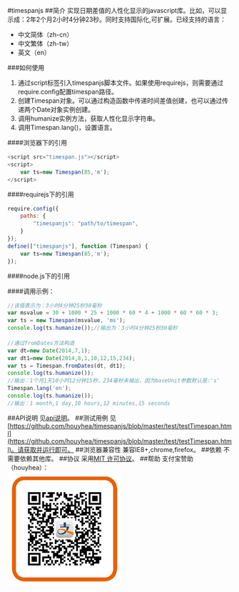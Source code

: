 #timespanjs
##简介
实现日期差值的人性化显示的javascript库。比如，可以显示成：2年2个月2小时4分钟23秒。同时支持国际化,可扩展。已经支持的语言：
+ 中文简体（zh-cn）
+ 中文繁体（zh-tw）
+ 英文（en）


###如何使用
1. 通过script标签引入timespanjs脚本文件。如果使用requirejs，则需要通过require.config配置timespan路径。
2. 创建Timespan对象。可以通过构造函数中传递时间差值创建，也可以通过传递两个Date对象实例创建。
3. 调用humanize实例方法，获取人性化显示字符串。
4. 调用Timespan.lang()，设置语言。

####浏览器下的引用
```js
<script src="timespan.js"></script>
<script>
    var ts=new Timespan(85,'m');
</script>
```
####requirejs下的引用
```js
require.config({
    paths: {
        "timespanjs": "path/to/timespan",
    }
});
define(["timespanjs"], function (Timespan) {
    var ts=new Timespan(85,'m');
});
```
####node.js下的引用


####调用示例：
```js
//该值表示为：3小时4分钟25秒30毫秒
var msvalue = 30 + 1000 * 25 + 1000 * 60 * 4 + 1000 * 60 * 60 * 3;
var ts = new Timespan(msvalue, 'ms');
console.log(ts.humanize());//输出为：3小时4分钟25秒30毫秒

//通过fromDates方法构造
var dt=new Date(2014,7,1);
var dt1=new Date(2014,8,1,10,12,15,234);
var ts = Timespan.fromDates(dt, dt1);
console.log(ts.humanize());
//输出：1个月1天10小时12分钟15秒，234毫秒未输出，因为baseUnit参数默认是:'s'
Timespan.lang('en');
console.log(ts.humanize());
//输出：1 month,1 day,10 hours,12 minutes,15 seconds

```
##API说明
见[api说明](https://github.com/houyhea/timespanjs/blob/master/doc/api.md)。
##测试用例
见[https://github.com/houyhea/timespanjs/blob/master/test/testTimespan.html](https://github.com/houyhea/timespanjs/blob/master/test/testTimespan.html)。请获取并运行即可。
##浏览器兼容性
兼容IE8+,chrome,firefox。
##依赖
不需要依赖其他库。
##协议
采用[MIT 许可协议](https://github.com/houyhea/timespanjs/blob/master/LICENSE)。
##帮助
支付宝赞助（houyhea）：  
![赞助](https://raw.githubusercontent.com/houyhea/lab/master/alipayqrcode.png)